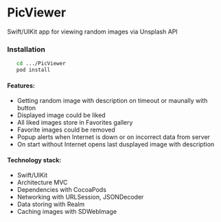 # PicViewer
Swift/UIKit app for viewing random images via Unsplash API

### Installation ####
```sh
   cd .../PicViewer
   pod install 
```

#### Features: ####
   - Getting random image with description on timeout or maunally with button
   - Displayed image could be liked
   - All liked images store in Favorites gallery
   - Favorite images could be removed
   - Popup alerts when Internet is down or on incorrect data from server
   - On start without Internet opens last dusplayed image with description

#### Technology stack: ####
  - Swift/UIKit
  - Architecture MVC
  - Dependencies with CocoaPods
  - Networking with URLSession, JSONDecoder
  - Data storing with Realm
  - Caching images with SDWebImage
